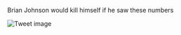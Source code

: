 Brian Johnson would kill himself if he saw these numbers


![Tweet image](/asset/crosspoast/GsHiWRDaUAAT2BD.jpg)

